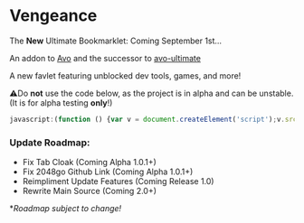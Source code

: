 # Vengeance
The **New** Ultimate Bookmarklet: Coming September 1st...

An addon to [Avo](https://github.com/FogNetwork/Avo) and the successor to [avo-ultimate](https://github.com/Browncha023/avo-ultimate)

A new favlet featuring unblocked dev tools, games, and more!

⚠️Do **not** use the code below, as the project is in alpha and can be unstable. (It is for alpha testing **only**!)

```js
javascript:(function () {var v = document.createElement('script');v.src = 'https://cdn.jsdelivr.net/gh/Browncha023/Vengeance@v1.0.1-alpha/script.min.js';document.body.appendChild(v);}())
```

### Update Roadmap:
- Fix Tab Cloak (Coming Alpha 1.0.1+)
- Fix 2048go Github Link (Coming Alpha 1.0.1+)
- Reimpliment Update Features (Coming Release 1.0)
- Rewrite Main Source (Coming 2.0+)

**Roadmap subject to change!*
